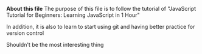**About this file**
The purpose of this file is to follow the tutorial of "JavaScript Tutorial for Beginners: Learning JavaScript in 1 Hour"

In addition, it is also to learn to start using git and having better practice for version control

Shouldn't be the most interesting thing

